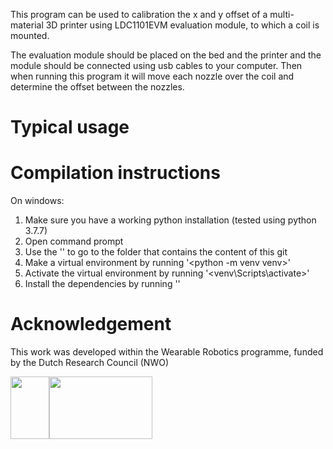 This program can be used to calibration the x and y offset of a multi-material 3D printer using LDC1101EVM evaluation module, to which a coil is mounted.

The evaluation module should be placed on the bed and the printer and the module should be connected using usb cables to your computer. Then when running this program it will move each nozzle over the coil and determine the offset between the nozzles.

# Typical usage


# Compilation instructions
On windows:
1. Make sure you have a working python installation (tested using python 3.7.7)
1. Open command prompt
1. Use the '<cd>' to go to the folder that contains the content of this git
1. Make a virtual environment by running '<python -m venv venv>'
1. Activate the virtual environment by running '<venv\Scripts\activate>'
1. Install the dependencies by running '<pip install pyqt5 pyqtgraph pyserial pyaml scipy pyinstaller>'


# Acknowledgement
This work was developed within the Wearable Robotics programme, funded by the Dutch Research Council (NWO)

<img src="https://user-images.githubusercontent.com/6079002/124443163-bd35c400-dd7d-11eb-9fe5-53c3def86459.jpg" width="62" height="100"><img src="https://user-images.githubusercontent.com/6079002/124443273-d3dc1b00-dd7d-11eb-9282-54c56e0f42db.png" width="165" height="100">
